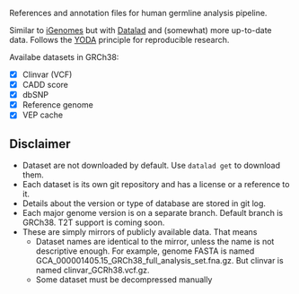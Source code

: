 References and annotation files for human germline analysis pipeline.

Similar to [iGenomes](https://emea.support.illumina.com/sequencing/sequencing_software/igenome.html) but with [Datalad](https://www.datalad.org/) and (somewhat) more up-to-date data.
Follows the [YODA](https://handbook.datalad.org/en/latest/basics/101-127-yoda.html) principle for reproducible research.

Availabe datasets in GRCh38:
- [x] Clinvar (VCF)
- [x] CADD score
- [x] dbSNP
- [x] Reference genome
- [x] VEP cache

## Disclaimer
- Dataset are not downloaded by default. Use `datalad get` to download them.
- Each dataset is its own git repository and has a license or a reference to it.
- Details about the version or type of database are stored in git log.
- Each major genome version is on a separate branch. Default branch is GRCh38. T2T support is coming soon.
- These are simply mirrors of publicly available data. That means
  - Dataset names are identical to the mirror, unless the name is not descriptive enough.
  For example, genome FASTA is named GCA_000001405.15_GRCh38_full_analysis_set.fna.gz. But
  clinvar is named clinvar_GCRh38.vcf.gz.
  - Some dataset must be decompressed manually
